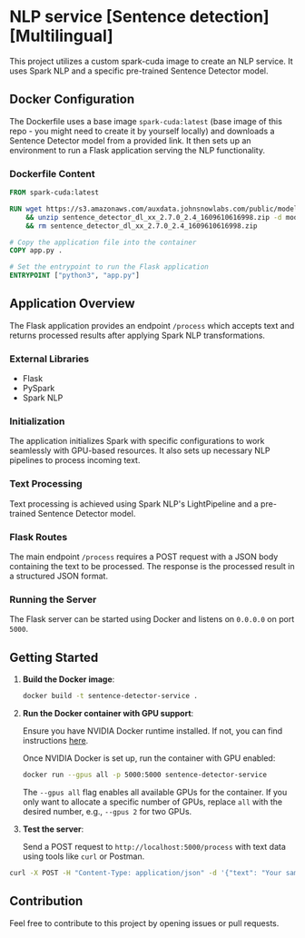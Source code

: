 # NLP service [Sentence detection][Multilingual]

This project utilizes a custom spark-cuda image to create an NLP service. It uses Spark NLP and a specific pre-trained Sentence Detector model.

## Docker Configuration

The Dockerfile uses a base image `spark-cuda:latest` (base image of this repo - you might need to create it by yourself locally) and downloads a Sentence Detector model from a provided link. It then sets up an environment to run a Flask application serving the NLP functionality.

### Dockerfile Content

```Dockerfile
FROM spark-cuda:latest

RUN wget https://s3.amazonaws.com/auxdata.johnsnowlabs.com/public/models/sentence_detector_dl_xx_2.7.0_2.4_1609610616998.zip \
    && unzip sentence_detector_dl_xx_2.7.0_2.4_1609610616998.zip -d model \
    && rm sentence_detector_dl_xx_2.7.0_2.4_1609610616998.zip

# Copy the application file into the container
COPY app.py .

# Set the entrypoint to run the Flask application
ENTRYPOINT ["python3", "app.py"]
```

## Application Overview

The Flask application provides an endpoint `/process` which accepts text and returns processed results after applying Spark NLP transformations.

### External Libraries

- Flask
- PySpark
- Spark NLP

### Initialization

The application initializes Spark with specific configurations to work seamlessly with GPU-based resources. It also sets up necessary NLP pipelines to process incoming text.

### Text Processing

Text processing is achieved using Spark NLP's LightPipeline and a pre-trained Sentence Detector model.

### Flask Routes

The main endpoint `/process` requires a POST request with a JSON body containing the text to be processed. The response is the processed result in a structured JSON format.

### Running the Server

The Flask server can be started using Docker and listens on `0.0.0.0` on port `5000`.

## Getting Started

1. **Build the Docker image**:

   ```bash
   docker build -t sentence-detector-service .
   ```

2. **Run the Docker container with GPU support**:

   Ensure you have NVIDIA Docker runtime installed. If not, you can find instructions [here](https://github.com/NVIDIA/nvidia-docker).

   Once NVIDIA Docker is set up, run the container with GPU enabled:

   ```bash
   docker run --gpus all -p 5000:5000 sentence-detector-service
   ```

   The `--gpus all` flag enables all available GPUs for the container. If you only want to allocate a specific number of GPUs, replace `all` with the desired number, e.g., `--gpus 2` for two GPUs.

3. **Test the server**:

   Send a POST request to `http://localhost:5000/process` with text data using tools like `curl` or Postman.

```bash
curl -X POST -H "Content-Type: application/json" -d '{"text": "Your sample text here."}' http://localhost:5000/process
```

## Contribution

Feel free to contribute to this project by opening issues or pull requests.
